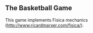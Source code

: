 ## The Basketball Game

This game implements Fisica mechanics (http://www.ricardmarxer.com/fisica/).

